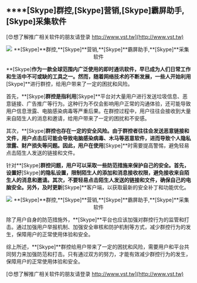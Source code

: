 ## ****[Skype]**群控,**[Skype]**营销,**[Skype]**霸屏助手,**[Skype]**采集软件**

[😍想了解推广相关软件的朋友请登录 http://www.vst.tw](http://www.vst.tw)

 <center><img src="https://vst.tw/MP4/tuiguang/png/4.png" alt="**[Skype]**群控,**[Skype]**营销,**[Skype]**霸屏助手,**[Skype]**采集软件"></center>

**[Skype]**作为一款全球范围内广泛使用的即时通讯软件，早已成为人们日常工作和生活中不可或缺的工具之一。然而，随着网络技术的不断发展，一些人开始利用**[Skype]**进行群控，给用户带来了一定的困扰和风险。

首先，**[Skype]**群控是指利用**[Skype]**平台对大量用户进行发送垃圾信息、恶意链接、广告推广等行为。这种行为不仅会影响用户正常的沟通体验，还可能导致用户信息泄露、电脑感染病毒等严重后果。在群控过程中，用户往往会接收到大量来自陌生人的消息和邀请，给用户带来了一定的困扰和不安感。

其次，**[Skype]**群控也存在一定的安全风险。由于群控者往往会发送恶意链接和文件，用户点击后可能会导致电脑感染病毒、木马等恶意软件，进而导致个人隐私泄露、财产损失等问题。因此，用户在使用**[Skype]**时需要提高警惕，避免轻易点击陌生人发送的链接和文件。

针对**[Skype]**群控问题，用户可以采取一些防范措施来保护自己的安全。首先，设置好**[Skype]**的隐私设置，限制陌生人的添加和消息接收权限，避免接收来自陌生人的消息和邀请。其次，不要轻易点击陌生人发送的链接和文件，确保自己的电脑安全。另外，及时更新**[Skype]**客户端，以获取最新的安全补丁和功能优化。

 <center><img src="https://vst.tw/MP4/tuiguang/png/1.png" alt="**[Skype]**群控,**[Skype]**营销,**[Skype]**霸屏助手,**[Skype]**采集软件"></center>

除了用户自身的防范措施外，**[Skype]**平台也应该加强对群控行为的监管和打击。通过加强用户举报机制、加强安全审核和防护机制等方式，减少群控行为的发生，保障用户的正常使用体验和安全。

综上所述，**[Skype]**群控给用户带来了一定的困扰和风险，需要用户和平台共同努力来加强防范和打击。只有通过双方的努力，才能有效减少群控行为的发生，保障用户的正常使用体验和安全。

[😍想了解推广相关软件的朋友请登录 http://www.vst.tw](http://www.vst.tw)



